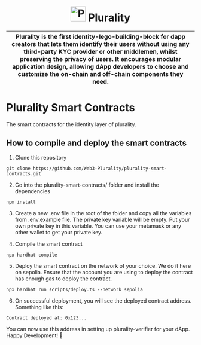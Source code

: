 <p align="center">
    <h1 align="center">
      <picture>
        <img width="40" alt="Plurality icon." src="https://github.com/Web3-Plurality/zk-onchain-identity-verification/blob/main/dapp-verifier/verifier-app/src/images/plurality.png">
      </picture>
      Plurality
    </h1>
</p>

| Plurality is the first identity-lego-building-block for dapp creators that lets them identify their users without using any third-party KYC provider or other middlemen, whilst preserving the privacy of users. It encourages modular application design, allowing dApp developers to choose and customize the on-chain and off-chain components they need. |
| ------------------------------------------------------------------------------------------------------------------------------------------------------------------------------------------------------------------------------------------------------------------------------------------------------------------------------------------------------------ |

# Plurality Smart Contracts

The smart contracts for the identity layer of plurality.

## How to compile and deploy the smart contracts

1. Clone this repository

```
git clone https://github.com/Web3-Plurality/plurality-smart-contracts.git
```

2. Go into the plurality-smart-contracts/ folder and install the dependencies

```
npm install
```

3. Create a new .env file in the root of the folder and copy all the variables from .env.example file.  The private key variable will be empty. Put your own private key in this variable. You can use your metamask or any other wallet to get your private key.  

4. Compile the smart contract

```
npx hardhat compile
```

5. Deploy the smart contract on the network of your choice. We do it here on sepolia. Ensure that the account you are using to deploy the contract has enough gas to deploy the contract.

```
npx hardhat run scripts/deploy.ts --network sepolia
```

6. On successful deployment, you will see the deployed contract address. Something like this:

```
Contract deployed at: 0x123...
```

You can now use this address in setting up plurality-verifier for your dApp. Happy Development! 🚀
